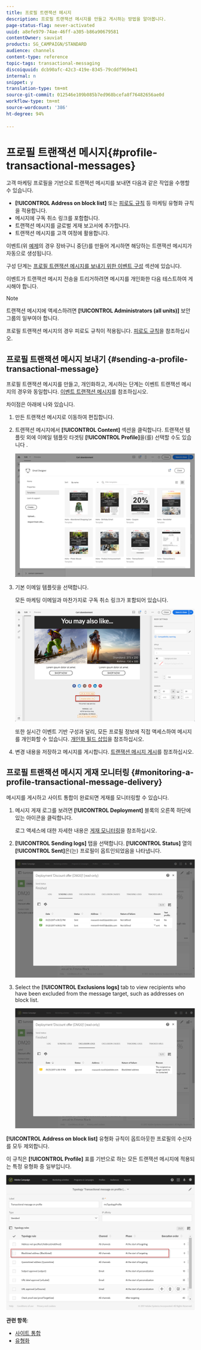 ```yaml
---
title: 프로필 트랜잭션 메시지
description: 프로필 트랜잭션 메시지를 만들고 게시하는 방법을 알아봅니다.
page-status-flag: never-activated
uuid: a8efe979-74ae-46ff-a305-b86a90679581
contentOwner: sauviat
products: SG_CAMPAIGN/STANDARD
audience: channels
content-type: reference
topic-tags: transactional-messaging
discoiquuid: dcb90afc-42c3-419e-8345-79cddf969e41
internal: n
snippet: y
translation-type: tm+mt
source-git-commit: 012546e109b085b7ed968bcefa8f76482656ae0d
workflow-type: tm+mt
source-wordcount: '386'
ht-degree: 94%

---
```



# 프로필 트랜잭션 메시지{#profile-transactional-messages}

고객 마케팅 프로필을 기반으로 트랜잭션 메시지를 보내면 다음과 같은 작업을 수행할 수 있습니다.

* **[!UICONTROL Address on block list]** 또는 [피로도 규칙](../../sending/using/fatigue-rules.md) 등 마케팅 유형화 규칙을 적용합니다.
* 메시지에 구독 취소 링크를 포함합니다.
* 트랜잭션 메시지를 글로벌 게재 보고서에 추가합니다.
* 트랜잭션 메시지를 고객 여정에 활용합니다.

이벤트(위 [예제](../../channels/using/about-transactional-messaging.md#transactional-messaging-operating-principle)의 경우 장바구니 중단)를 만들어 게시하면 해당하는 트랜잭션 메시지가 자동으로 생성됩니다.

구성 단계는 [프로필 트랜잭션 메시지를 보내기 위한 이벤트 구성](../../administration/using/configuring-transactional-messaging.md#use-case--configuring-an-event-to-send-a-transactional-message) 섹션에 있습니다.

이벤트가 트랜잭션 메시지 전송을 트리거하려면 메시지를 개인화한 다음 테스트하여 게시해야 합니다.

>[!NOTE]
>
>트랜잭션 메시지에 액세스하려면 **[!UICONTROL Administrators (all units)]** 보안 그룹의 일부여야 합니다.
>
>프로필 트랜잭션 메시지의 경우 피로도 규칙이 적용됩니다. [피로도 규칙](../../sending/using/fatigue-rules.md)을 참조하십시오.

## 프로필 트랜잭션 메시지 보내기 {#sending-a-profile-transactional-message}

프로필 트랜잭션 메시지를 만들고, 개인화하고, 게시하는 단계는 이벤트 트랜잭션 메시지의 경우와 동일합니다. [이벤트 트랜잭션 메시지](../../channels/using/event-transactional-messages.md)를 참조하십시오.

차이점은 아래에 나와 있습니다.

1. 만든 트랜잭션 메시지로 이동하여 편집합니다.
1. 트랜잭션 메시지에서 **[!UICONTROL Content]** 섹션을 클릭합니다. 트랜잭션 템플릿 외에 이메일 템플릿 타겟팅 **[!UICONTROL Profile]**&#x200B;을(를) 선택할 수도 있습니다 .

   ![](assets/message-center_marketing_templates.png)

1. 기본 이메일 템플릿을 선택합니다.

   모든 마케팅 이메일과 마찬가지로 구독 취소 링크가 포함되어 있습니다.

   ![](assets/message-center_marketing_perso_unsubscription.png)

   또한 실시간 이벤트 기반 구성과 달리, 모든 프로필 정보에 직접 액세스하여 메시지를 개인화할 수 있습니다. [개인화 필드 삽입](../../designing/using/personalization.md#inserting-a-personalization-field)을 참조하십시오.

1. 변경 내용을 저장하고 메시지를 게시합니다. [트랜잭션 메시지 게시](../../channels/using/event-transactional-messages.md#publishing-a-transactional-message)를 참조하십시오.

## 프로필 트랜잭션 메시지 게재 모니터링 {#monitoring-a-profile-transactional-message-delivery}

메시지를 게시하고 사이트 통합이 완료되면 게재를 모니터링할 수 있습니다.

1. 메시지 게재 로그를 보려면 **[!UICONTROL Deployment]** 블록의 오른쪽 하단에 있는 아이콘을 클릭합니다.

   로그 액세스에 대한 자세한 내용은 [게재 모니터링](../../sending/using/monitoring-a-delivery.md)을 참조하십시오.

1. **[!UICONTROL Sending logs]** 탭을 선택합니다. **[!UICONTROL Status]** 열의 **[!UICONTROL Sent]**&#x200B;은(는) 프로필이 옵트인되었음을 나타냅니다.

   ![](assets/message-center_marketing_sending_logs.png)

1. Select the **[!UICONTROL Exclusions logs]** tab to view recipients who have been excluded from the message target, such as addresses on block list.

   ![](assets/message-center_marketing_exclusion_logs.png)

**[!UICONTROL Address on block list]** 유형화 규칙이 옵트아웃한 프로필의 수신자를 모두 제외합니다.

이 규칙은 **[!UICONTROL Profile]** 표를 기반으로 하는 모든 트랜잭션 메시지에 적용되는 특정 유형화 중 일부입니다.

![](assets/message-center_marketing_typology.png)

**관련 항목**:

* [사이트 통합](../../administration/using/configuring-transactional-messaging.md#integrating-the-triggering-of-the-event-in-a-website)
* [유형화](../../sending/using/about-typology-rules.md)

